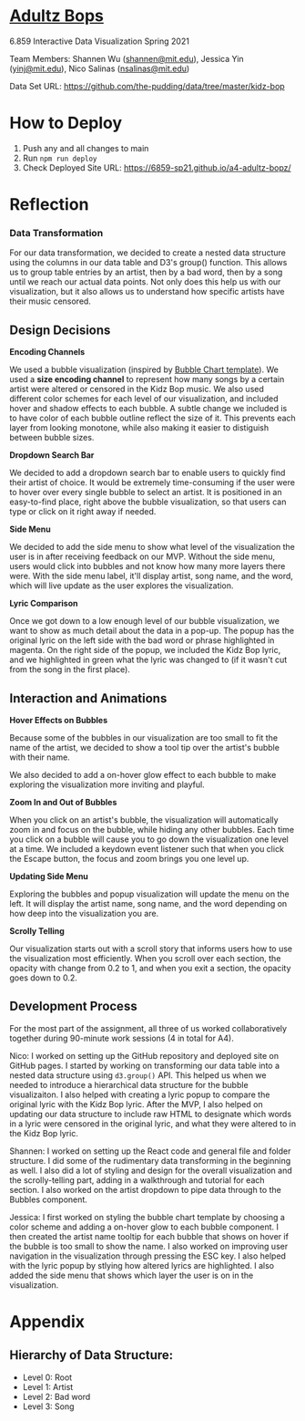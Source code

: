 # [Adultz Bops](https://6859-sp21.github.io/a4-adultz-bopz/)

6.859 Interactive Data Visualization Spring 2021

Team Members: Shannen Wu ([shannen@mit.edu](shannen@mit.edu)), Jessica Yin ([yinj@mit.edu](yinj@mit.edu)), Nico Salinas ([nsalinas@mit.edu](nsalinas@mit.edu))

Data Set URL: https://github.com/the-pudding/data/tree/master/kidz-bop

# How to Deploy

1. Push any and all changes to main
2. Run `npm run deploy`
3. Check Deployed Site URL: https://6859-sp21.github.io/a4-adultz-bopz/

# Reflection

### Data Transformation

For our data transformation, we decided to create a nested data structure using the columns in our data table and D3's group() function. This allows us to group table entries by an artist, then by a bad word, then by a song until we reach our actual data points. Not only does this help us with our visualization, but it also allows us to understand how specific artists have their music censored.

## Design Decisions

**Encoding Channels**

We used a bubble visualization (inspired by [Bubble Chart template](https://observablehq.com/@d3/bubble-chart)). We used a **size encoding channel** to represent how many songs by a certain artist were altered or censored in the Kidz Bop music. We also used different color schemes for each level of our visualization, and included hover and shadow effects to each bubble. A subtle change we included is to have color of each bubble outline reflect the size of it. This prevents each layer from looking monotone, while also making it easier to distiguish between bubble sizes.

**Dropdown Search Bar**

We decided to add a dropdown search bar to enable users to quickly find their artist of choice. It would be extremely time-consuming if the user were to hover over every single bubble to select an artist. It is positioned in an easy-to-find place, right above the bubble visualization, so that users can type or click on it right away if needed.

**Side Menu**

We decided to add the side menu to show what level of the visualization the user is in after receiving feedback on our MVP. Without the side menu, users would click into bubbles and not know how many more layers there were. With the side menu label, it'll display artist, song name, and the word, which will live update as the user explores the visualization.

**Lyric Comparison**

Once we got down to a low enough level of our bubble visualization, we want to show as much detail about the data in a pop-up. The popup has the original lyric on the left side with the bad word or phrase highlighted in magenta. On the right side of the popup, we included the Kidz Bop lyric, and we highlighted in green what the lyric was changed to (if it wasn't cut from the song in the first place).


## Interaction and Animations

**Hover Effects on Bubbles**

Because some of the bubbles in our visualization are too small to fit the name of the artist, we decided to show a tool tip over the artist's bubble with their name. 

We also decided to add a on-hover glow effect to each bubble to make exploring the visualization more inviting and playful.

**Zoom In and Out of Bubbles**

When you click on an artist's bubble, the visualization will automatically zoom in and focus on the bubble, while hiding any other bubbles. Each time you click on a bubble will cause you to go down the visualization one level at a time. We included a keydown event listener such that when you click the Escape button, the focus and zoom brings you one level up.

**Updating Side Menu** 

Exploring the bubbles and popup visualization will update the menu on the left. It will display the artist name, song name, and the word depending on how deep into the visualization you are.

**Scrolly Telling**

Our visualization starts out with a scroll story that informs users how to use the visualization most efficiently. When you scroll over each section, the opacity with change from 0.2 to 1, and when you exit a section, the opacity goes down to 0.2.

## Development Process

For the most part of the assignment, all three of us worked collaboratively together during 90-minute work sessions (4 in total for A4).

Nico: I worked on setting up the GitHub repository and deployed site on GitHub pages. I started by working on transforming our data table into a nested data structure using `d3.group()` API. This helped us when we needed to introduce a hierarchical data structure for the bubble visualizaiton. I also helped with creating a lyric popup to compare the original lyric with the Kidz Bop lyric. After the MVP, I also helped on updating our data structure to include raw HTML to designate which words in a lyric were censored in the original lyric, and what they were altered to in the Kidz Bop lyric.

Shannen: I worked on setting up the React code and general file and folder structure. I did some of the rudimentary data transforming in the beginning as well. I also did a lot of styling and design for the overall visualization and the scrolly-telling part, adding in a walkthrough and tutorial for each section. I also worked on the artist dropdown to pipe data through to the Bubbles component.

Jessica: I first worked on styling the bubble chart template by choosing a color scheme and adding a on-hover glow to each bubble component. I then created the artist name tooltip for each bubble that shows on hover if the bubble is too small to show the name. I also worked on improving user navigation in the visualization through pressing the ESC key. I also helped with the lyric popup by stlying how altered lyrics are highlighted. I also added the side menu that shows which layer the user is on in the visualization.

# Appendix

## Hierarchy of Data Structure:

- Level 0: Root
- Level 1: Artist
- Level 2: Bad word
- Level 3: Song
